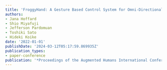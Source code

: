 ```yaml
---
title: 'FroggyHand: A Gesture Based Control System for Omni-Directional Projections'
authors:
- Jana Hoffard
- Shio Miyafuji
- Jefferson Pardomuan
- Toshiki Sato
- Hideki Koike
date: '2022-01-01'
publishDate: '2024-03-12T05:17:59.869935Z'
publication_types:
- paper-conference
publication: '*Proceedings of the Augmented Humans International Conference 2022*'
---
```

